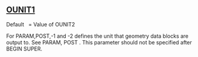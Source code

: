 ## [OUNIT1](https://nexus.hexagon.com/documentationcenter/bundle/MSC_Nastran_2022.4/page/Nastran_Combined_Book/qrg/parameters/TOC.OUNIT1.xhtml)

Default    = Value of OUNIT2

For PARAM,POST,-1 and -2 defines the unit that geometry data blocks are output to. See PARAM, POST . This parameter should not be specified after BEGIN SUPER.

